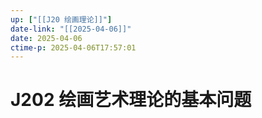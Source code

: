 ```yaml
---
up: ["[[J20 绘画理论]]"]
date-link: "[[2025-04-06]]"
date: 2025-04-06
ctime-p: 2025-04-06T17:57:01
---
```


# J202 绘画艺术理论的基本问题
